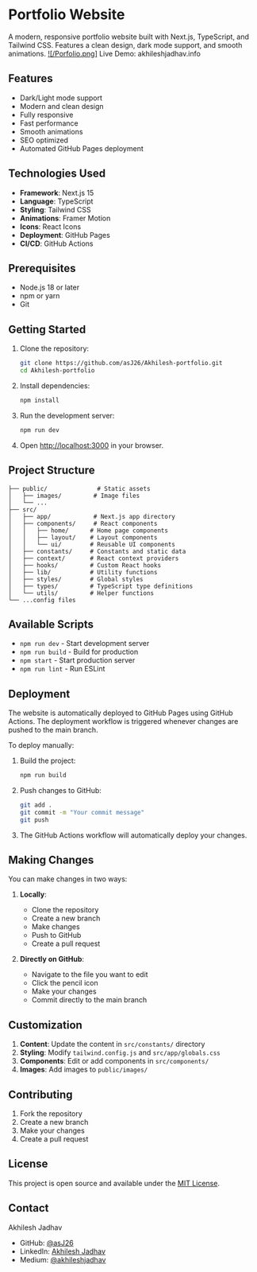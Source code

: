 # Portfolio Website
A modern, responsive portfolio website built with Next.js, TypeScript, and Tailwind CSS. Features a clean design, dark mode support, and smooth animations.
[![/Porfolio.png]](https://github.com/asJ26/Akhilesh-portfolio/blob/b066702e4f213ebb475a7a0396a409d185d7cbb2/Porfolio.png)
Live Demo: akhileshjadhav.info

## Features

-  Dark/Light mode support
-  Modern and clean design
-  Fully responsive
-  Fast performance
-  Smooth animations
-  SEO optimized
-  Automated GitHub Pages deployment

## Technologies Used

- **Framework**: Next.js 15
- **Language**: TypeScript
- **Styling**: Tailwind CSS
- **Animations**: Framer Motion
- **Icons**: React Icons
- **Deployment**: GitHub Pages
- **CI/CD**: GitHub Actions

## Prerequisites

- Node.js 18 or later
- npm or yarn
- Git

## Getting Started

1. Clone the repository:
   ```bash
   git clone https://github.com/asJ26/Akhilesh-portfolio.git
   cd Akhilesh-portfolio
   ```

2. Install dependencies:
   ```bash
   npm install
   ```

3. Run the development server:
   ```bash
   npm run dev
   ```

4. Open [http://localhost:3000](http://localhost:3000) in your browser.

## Project Structure

```
├── public/              # Static assets
│   ├── images/         # Image files
│   └── ...
├── src/
│   ├── app/            # Next.js app directory
│   ├── components/     # React components
│   │   ├── home/      # Home page components
│   │   ├── layout/    # Layout components
│   │   └── ui/        # Reusable UI components
│   ├── constants/     # Constants and static data
│   ├── context/       # React context providers
│   ├── hooks/         # Custom React hooks
│   ├── lib/           # Utility functions
│   ├── styles/        # Global styles
│   ├── types/         # TypeScript type definitions
│   └── utils/         # Helper functions
└── ...config files
```

## Available Scripts

- `npm run dev` - Start development server
- `npm run build` - Build for production
- `npm start` - Start production server
- `npm run lint` - Run ESLint

## Deployment

The website is automatically deployed to GitHub Pages using GitHub Actions. The deployment workflow is triggered whenever changes are pushed to the main branch.

To deploy manually:

1. Build the project:
   ```bash
   npm run build
   ```

2. Push changes to GitHub:
   ```bash
   git add .
   git commit -m "Your commit message"
   git push
   ```

3. The GitHub Actions workflow will automatically deploy your changes.

## Making Changes

You can make changes in two ways:

1. **Locally**:
   - Clone the repository
   - Create a new branch
   - Make changes
   - Push to GitHub
   - Create a pull request

2. **Directly on GitHub**:
   - Navigate to the file you want to edit
   - Click the pencil icon
   - Make your changes
   - Commit directly to the main branch

## Customization

1. **Content**: Update the content in `src/constants/` directory
2. **Styling**: Modify `tailwind.config.js` and `src/app/globals.css`
3. **Components**: Edit or add components in `src/components/`
4. **Images**: Add images to `public/images/`

## Contributing

1. Fork the repository
2. Create a new branch
3. Make your changes
4. Create a pull request

## License

This project is open source and available under the [MIT License](LICENSE).

## Contact

Akhilesh Jadhav
- GitHub: [@asJ26](https://github.com/asJ26)
- LinkedIn: [Akhilesh Jadhav]([https://www.linkedin.com/in/akhilesh-jadhav-data/](https://www.linkedin.com/in/akhilesh-s-jadhav/))
- Medium: [@akhileshjadhav]([https://medium.com/@akhileshjadhav](https://medium.com/@akhileshjadhav26))
